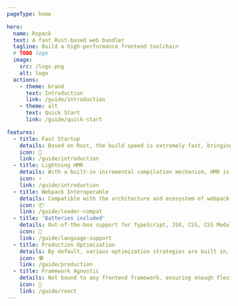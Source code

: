```yaml
---
pageType: home

hero:
  name: Rspack
  text: A fast Rust-based web bundler
  tagline: Build a high-performance frontend toolchain
  # TODO logo
  image:
    src: /logo.png
    alt: logo
  actions:
    - theme: brand
      text: Introduction
      link: /guide/introduction
    - theme: alt
      text: Quick Start
      link: /guide/quick-start

features:
  - title: Fast Startup
    details: Based on Rust, the build speed is extremely fast, bringing you the ultimate development experience.
    icon: 🚀
    link: /guide/introduction
  - title: Lightning HMR
    details: With a built-in incremental compilation mechanism, HMR is extremely fast and fully capable of developing large-scale projects.
    icon: ⚡
    link: /guide/introduction
  - title: Webpack Interoperable
    details: Compatible with the architecture and ecosystem of webpack, no need to build the ecosystem from scratch.
    icon: 📦
    link: /guide/loader-compat
  - title: 'Batteries included'
    details: Out-of-the-box support for TypeScript, JSX, CSS, CSS Modules, Sass, and more.
    icon: 🎨
    link: /guide/language-support
  - title: Production Optimization
    details: By default, various optimization strategies are built in, such as Tree Shaking, Minification, etc.
    icon: 🛠️
    link: /guide/production
  - title: Framework Agnostic
    details: Not bound to any frontend framework, ensuring enough flexibility.
    icon: 🎯
    link: /guide/react
---
```


